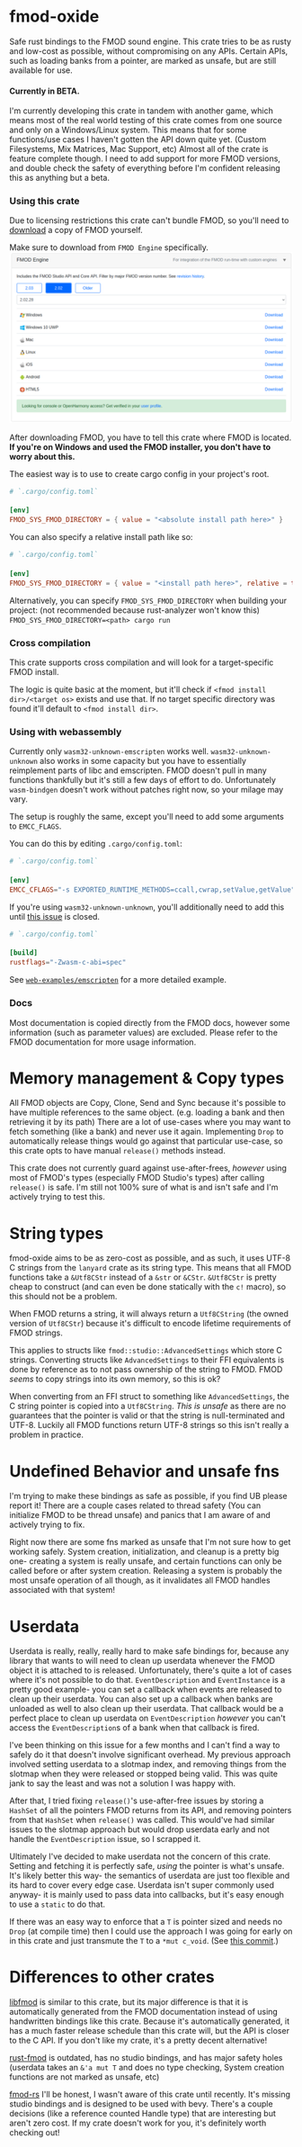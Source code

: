 # fmod-oxide

Safe rust bindings to the FMOD sound engine.
This crate tries to be as rusty and low-cost as possible, without compromising on any APIs.
Certain APIs, such as loading banks from a pointer, are marked as unsafe, but are still available for use.

#### Currently in BETA.

I'm currently developing this crate in tandem with another game, which means most of the real world testing of this crate comes from one source and only on a Windows/Linux system.
This means that for some functions/use cases I haven't gotten the API down quite yet. (Custom Filesystems, Mix Matrices, Mac Support, etc)
Almost all of the crate is feature complete though. 
I need to add support for more FMOD versions, and double check the safety of everything before I'm confident releasing this as anything but a beta.

### Using this crate

Due to licensing restrictions this crate can't bundle FMOD, so you'll need to [download](https://www.fmod.com/download) a copy of FMOD yourself.

Make sure to download from `FMOD Engine` specifically.
![Download page screenshot](https://github.com/melody-rs/fmod-oxide/blob/main/images/download_page.png?raw=true)

After downloading FMOD, you have to tell this crate where FMOD is located.
**If you're on Windows and used the FMOD installer, you don't have to worry about this.**

The easiest way is to use to create cargo config in your project's root.

```toml
# `.cargo/config.toml`

[env]
FMOD_SYS_FMOD_DIRECTORY = { value = "<absolute install path here>" }
```

You can also specify a relative install path like so:

```toml
# `.cargo/config.toml`

[env]
FMOD_SYS_FMOD_DIRECTORY = { value = "<install path here>", relative = true }
```

Alternatively, you can specify `FMOD_SYS_FMOD_DIRECTORY` when building your project: (not recommended because rust-analyzer won't know this)
`FMOD_SYS_FMOD_DIRECTORY=<path> cargo run`

### Cross compilation

This crate supports cross compilation and will look for a target-specific FMOD install. 

The logic is quite basic at the moment, but it'll check if `<fmod install dir>/<target os>` exists and use that.
If no target specific directory was found it'll default to `<fmod install dir>`.

### Using with webassembly

Currently only `wasm32-unknown-emscripten` works well.
`wasm32-unknown-unknown` also works in some capacity but you have to essentially reimplement parts of libc and emscripten. 
FMOD doesn't pull in many functions thankfully but it's still a few days of effort to do.
Unfortunately `wasm-bindgen` doesn't work without patches right now, so your milage may vary.

The setup is roughly the same, except you'll need to add some arguments to `EMCC_FLAGS`.

You can do this by editing `.cargo/config.toml`:
```toml
# `.cargo/config.toml`

[env]
EMCC_CFLAGS="-s EXPORTED_RUNTIME_METHODS=ccall,cwrap,setValue,getValue" # FMOD requires this
```

If you're using `wasm32-unknown-unknown`, you'll additionally need to add this until [this issue](https://github.com/rust-lang/rust/issues/138762) is closed.

```toml
# `.cargo/config.toml`

[build]
rustflags="-Zwasm-c-abi=spec"
```

See [`web-examples/emscripten`](web-examples/emscripten) for a more detailed example.

### Docs

Most documentation is copied directly from the FMOD docs, however some information (such as parameter values) are excluded.
Please refer to the FMOD documentation for more usage information.

# Memory management & Copy types

All FMOD objects are Copy, Clone, Send and Sync because it's possible to have multiple references to the same object. (e.g. loading a bank and then retrieving it by its path)
There are a lot of use-cases where you may want to fetch something (like a bank) and never use it again.
Implementing `Drop` to automatically release things would go against that particular use-case, so this crate opts to have manual `release()` methods instead.

This crate does not currently guard against use-after-frees, *however* using most of FMOD's types (especially FMOD Studio's types) after calling `release()` is safe.
I'm still not 100% sure of what is and isn't safe and I'm actively trying to test this.

# String types
fmod-oxide aims to be as zero-cost as possible, and as such, it uses UTF-8 C strings from the `lanyard` crate as its string type.
This means that all FMOD functions take a `&Utf8CStr` instead of a `&str` or `&CStr`. 
`&Utf8CStr` is pretty cheap to construct (and can even be done statically with the `c!` macro), so this should not be a problem.

When FMOD returns a string, it will always return a `Utf8CString` (the owned version of `Utf8CStr`) because it's difficult to encode lifetime requirements of FMOD strings.

This applies to structs like `fmod::studio::AdvancedSettings` which store C strings. 
Converting structs like `AdvancedSettings` to their FFI equivalents is done by reference as to not pass ownership of the string to FMOD.
FMOD *seems* to copy strings into its own memory, so this is ok?

When converting from an FFI struct to something like `AdvancedSettings`, the C string pointer is copied into a `Utf8CString`. 
*This is unsafe* as there are no guarantees that the pointer is valid or that the string is null-terminated and UTF-8.
Luckily all FMOD functions return UTF-8 strings so this isn't really a problem in practice.

# Undefined Behavior and unsafe fns

I'm trying to make these bindings as safe as possible, if you find UB please report it!
There are a couple cases related to thread safety (You can initialize FMOD to be thread unsafe) and panics that I am aware of and actively trying to fix.

Right now there are some fns marked as unsafe that I'm not sure how to get working safely. 
System creation, initialization, and cleanup is a pretty big one- creating a system is really unsafe, and certain functions can only be called before or after system creation.
Releasing a system is probably the most unsafe operation of all though, as it invalidates all FMOD handles associated with that system!

# Userdata

Userdata is really, really, really hard to make safe bindings for, because any library that wants to will need to clean up userdata whenever the FMOD object it is attached to is released.
Unfortunately, there's quite a lot of cases where it's not possible to do that. 
`EventDescription` and `EventInstance` is a pretty good example- you can set a callback when events are released to clean up their userdata. 
You can also set up a callback when banks are unloaded as well to also clean up their userdata. 
That callback would be a perfect place to clean up userdata on `EventDescription` *however* you can't access the `EventDescription`s of a bank when that callback is fired.

I've been thinking on this issue for a few months and I can't find a way to safely do it that doesn't involve significant overhead.
My previous approach involved setting userdata to a slotmap index, and removing things from the slotmap when they were released or stopped being valid.
This was quite jank to say the least and was not a solution I was happy with.

After that, I tried fixing `release()`'s use-after-free issues by storing a `HashSet` of all the pointers FMOD returns from its API, and removing pointers from that `HashSet` when `release()` was called.
This would've had similar issues to the slotmap approach but would drop userdata early and not handle the `EventDescription` issue, so I scrapped it.

Ultimately I've decided to make userdata not the concern of this crate. Setting and fetching it is perfectly safe, *using* the pointer is what's unsafe. 
It's likely better this way- the semantics of userdata are just too flexible and its hard to cover every edge case.
Userdata isn't super commonly used anyway- it is mainly used to pass data into callbacks, but it's easy enough to use a `static` to do that.

If there was an easy way to enforce that a `T` is pointer sized and needs no `Drop` (at compile time) then I could use the approach I was going for early on in this crate and just transmute the `T` to a `*mut c_void`.
(See [this commit](https://github.com/Speak2Erase/fmod-oxide/tree/a14876da32ce5df5b14673c118f09da6fec17544).)

# Differences to other crates
[libfmod](https://github.com/lebedec/libfmod) is similar to this crate, but its major difference is that it is automatically generated from the FMOD documentation instead of using handwritten bindings like this crate.
Because it's automatically generated, it has a much faster release schedule than this crate will, but the API is closer to the C API. If you don't like my crate, it's a pretty decent alternative!

[rust-fmod](https://github.com/GuillaumeGomez/rust-fmod) is outdated, has no studio bindings, and has major safety holes (userdata takes an `&'a mut T` and does no type checking, System creation functions are not marked as unsafe, etc)

[fmod-rs](https://github.com/CAD97/fmod-rs)
I'll be honest, I wasn't aware of this crate until recently. It's missing studio bindings and is designed to be used with bevy. 
There's a couple decisions (like a reference counted Handle type) that are interesting but aren't zero cost.
If my crate doesn't work for you, it's definitely worth checking out!
